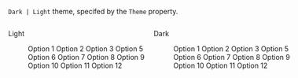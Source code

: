 ﻿<Codebox Title="Themes" id="components-menu-themes">
    <Description>
        <p>
            <code>Dark | Light</code> theme, specifed by the <code>Theme</code> property.
        </p>
    </Description>
    <Demo>
        <div style="display:flex; justify-content:space-around;">
            <div>
                <p>Light</p>
                <Menu style="width:256px;" Mode="MenuMode.Inline" Theme="MenuTheme.Light">
                    <MenuItem Key="1">
                        <Icon Type="IconType.Outlined.Pie_Chart" />
                        <span>Option 1</span>
                    </MenuItem>
                    <MenuItem Key="2">
                        <Icon Type="IconType.Outlined.Desktop" />
                        <span>Option 2</span>
                    </MenuItem>
                    <MenuItem Key="3">
                        <Icon Type="IconType.Outlined.Container" />
                        <span>Option 3</span>
                    </MenuItem>
                    <SubMenu Key="sub1">
                        <Title>
                            <Icon Type="IconType.Outlined.Mail" />
                            <span>Navigation One</span>
                        </Title>
                        <Children>
                            <MenuItem Key="5">Option 5</MenuItem>
                            <MenuItem Key="6">Option 6</MenuItem>
                            <MenuItem Key="7">Option 7</MenuItem>
                            <MenuItem Key="8">Option 8</MenuItem>
                        </Children>
                    </SubMenu>
                    <SubMenu Key="sub2">
                        <Title>
                            <Icon Type="IconType.Outlined.Appstore" />
                            <span>Navigation Two</span>
                        </Title>
                        <Children>
                            <MenuItem Key="9">Option 9</MenuItem>
                            <MenuItem Key="10">Option 10</MenuItem>
                            <SubMenu Key="sub3">
                                <Title>Submenu</Title>
                                <Children>
                                    <MenuItem Key="11">Option 11</MenuItem>
                                    <MenuItem Key="12">Option 12</MenuItem>
                                </Children>
                            </SubMenu>
                        </Children>
                    </SubMenu>
                </Menu>
            </div>
            <div>
                <p>Dark</p>
                <Menu style="width:256px;" Mode="MenuMode.Inline" Theme="MenuTheme.Dark">
                    <MenuItem Key="1">
                        <Icon Type="IconType.Outlined.Pie_Chart" />
                        <span>Option 1</span>
                    </MenuItem>
                    <MenuItem Key="2">
                        <Icon Type="IconType.Outlined.Desktop" />
                        <span>Option 2</span>
                    </MenuItem>
                    <MenuItem Key="3">
                        <Icon Type="IconType.Outlined.Container" />
                        <span>Option 3</span>
                    </MenuItem>
                    <SubMenu Key="sub1">
                        <Title>
                            <Icon Type="IconType.Outlined.Mail" />
                            <span>Navigation One</span>
                        </Title>
                        <Children>
                            <MenuItem Key="5">Option 5</MenuItem>
                            <MenuItem Key="6">Option 6</MenuItem>
                            <MenuItem Key="7">Option 7</MenuItem>
                            <MenuItem Key="8">Option 8</MenuItem>
                        </Children>
                    </SubMenu>
                    <SubMenu Key="sub2">
                        <Title>
                            <Icon Type="IconType.Outlined.Appstore" />
                            <span>Navigation Two</span>
                        </Title>
                        <Children>
                            <MenuItem Key="9">Option 9</MenuItem>
                            <MenuItem Key="10">Option 10</MenuItem>
                            <SubMenu Key="sub3">
                                <Title>Submenu</Title>
                                <Children>
                                    <MenuItem Key="11">Option 11</MenuItem>
                                    <MenuItem Key="12">Option 12</MenuItem>
                                </Children>
                            </SubMenu>
                        </Children>
                    </SubMenu>
                </Menu>
            </div>
        </div>
    </Demo>
</Codebox>